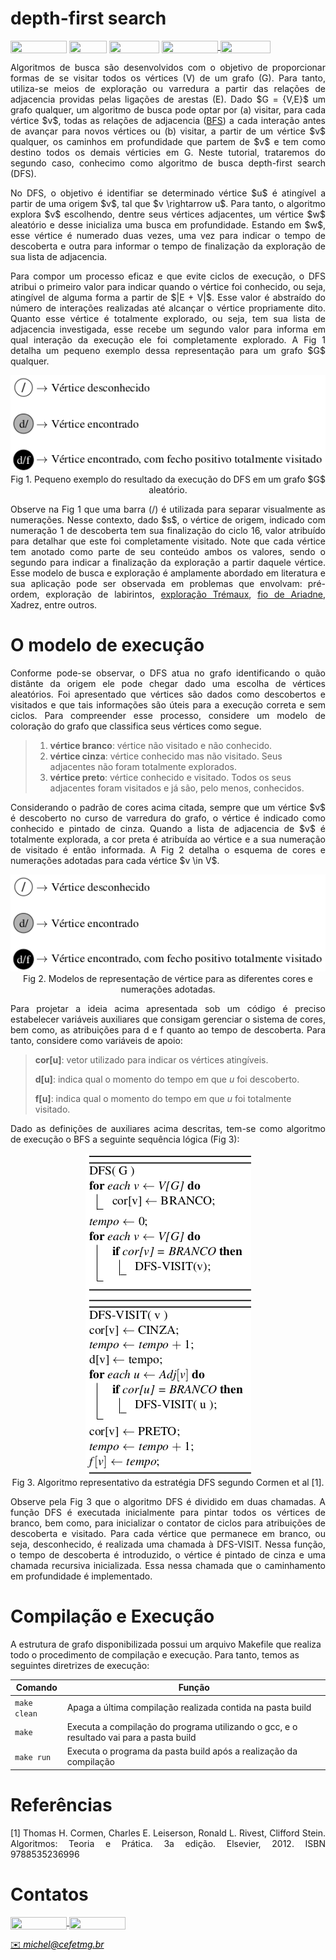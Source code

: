 # depth-first search

<div style="display: inline-block;">
<img align="center" height="20px" width="90px" src="https://img.shields.io/badge/Maintained%3F-yes-green.svg"/> 
<img align="center" height="20px" width="60px" src="https://img.shields.io/badge/C%2B%2B-00599C?style=for-the-badge&logo=c%2B%2B&logoColor=white"/> 
<img align="center" height="20px" width="80px" src="https://img.shields.io/badge/Made%20for-VSCode-1f425f.svg"/> 
<a href="https://github.com/mpiress/midpy/issues">
<img align="center" height="20px" width="90px" src="https://img.shields.io/badge/contributions-welcome-brightgreen.svg?style=flat"/>
<img align="center" height="20px" width="80px" src="https://badgen.net/badge/license/MIT/green"/>
</a> 
</div>

<p> </p>
<p> </p>

<p align="justify">
Algoritmos de busca são desenvolvidos com o objetivo de proporcionar formas de se visitar todos os vértices (V) de um grafo (G). Para tanto, utiliza-se meios de exploração ou varredura a partir das relações de adjacencia providas pelas ligações de arestas (E). Dado $G = {V,E}$ um grafo qualquer, um algoritmo de busca pode optar por (a) visitar, para cada vértice $v$, todas as relações de adjacencia (<a href="https://github.com/mpiress/graph_bfs">BFS</a>) a cada interação antes de avançar para novos vértices ou (b) visitar, a partir de um vértice $v$ qualquer, os caminhos em profundidade que partem de $v$ e tem como destino todos os demais vérticies em G. Neste tutorial, trataremos do segundo caso, conhecimo como algoritmo de busca depth-first search (DFS). 
</p>

<p align="justify">
No DFS, o objetivo é identifiar se determinado vértice $u$ é atingível a partir de uma origem $v$, tal que $v \rightarrow u$. Para tanto, o algoritmo explora $v$ escolhendo, dentre seus vértices adjacentes, um vértice $w$ aleatório e desse inicializa uma busca em profundidade. Estando em $w$, esse vértice é numerado duas vezes, uma vez para indicar o tempo de descoberta e outra para informar o tempo de finalização da exploração de sua lista de adjacencia.    
</p>

<p align="justify">
Para compor um processo eficaz e que evite ciclos de execução, o DFS atribui o primeiro valor para indicar quando o vértice foi conhecido, ou seja, atingível de alguma forma a partir de $|E + V|$. Esse valor é abstraído do número de interações realizadas até alcançar o vértice propriamente dito. Quanto esse vértice é totalmente explorado, ou seja, tem sua lista de adjacencia investigada, esse recebe um segundo valor para informa em qual interação da execução ele foi completamente explorado. A Fig 1 detalha um pequeno exemplo dessa representação para um grafo $G$ qualquer.
</p>

<p align="center">
  <img src="imgs/grafo2.png" /><br/>
  <caption>Fig 1. Pequeno exemplo do resultado da execução do DFS em um grafo $G$ aleatório.</caption>
</p>

<p align="justify">
Observe na Fig 1 que uma barra (/) é utilizada para separar visualmente as numerações. Nesse contexto, dado $s$, o vértice de origem, indicado com numeração 1 de descoberta tem sua finalização do ciclo 16, valor atribuído para detalhar que este foi completamente visitado. Note que cada vértice tem anotado como parte de seu conteúdo ambos os valores, sendo o segundo para indicar a finalização da exploração a partir daquele vértice. Esse modelo de busca e exploração é amplamente abordado em literatura e sua aplicação pode ser observada em problemas que envolvam: pré-ordem, exploração de labirintos, <a href="https://www.wikifox.org/pt/wiki/Algoritmo_de_Tremaux">exploração Trémaux</a>, <a href="https://pt.wikipedia.org/wiki/Fio_de_Ariadne_(l%C3%B3gica)#:~:text=O%20Fio%20de%20Ariadne%2C%20assim,l%C3%B3gica%20por%20todos%20os%20meios">fio de Ariadne</a>, Xadrez, entre outros.
</p>


# O modelo de execução

<p align="justify">
Conforme pode-se observar, o DFS atua no grafo identificando o quão distânte da origem ele pode chegar dado uma escolha de vértices aleatórios. Foi apresentado que vértices são dados como descobertos e visitados e que tais informações são úteis para a execução correta e sem ciclos. Para compreender esse processo, considere um modelo de coloração do grafo que classifica seus vértices como segue.
</p>

>
> 1. **vértice branco**: vértice não visitado e não conhecido.
> 2. **vértice cinza**: vértice conhecido mas não visitado. Seus adjacentes não foram totalmente explorados.
> 3. **vértice preto**: vértice conhecido e visitado. Todos os seus adjacentes foram visitados e já são, pelo menos, conhecidos. 
>

<p align="justify">
Considerando o padrão de cores acima citada, sempre que um vértice $v$ é descoberto no curso de varredura do grafo, o vértice é indicado como conhecido e pintado de cinza. Quando a lista de adjacencia de $v$ é totalmente explorada, a cor preta é atribuída ao vértice e a sua numeração de visitado é então informada. A Fig 2 detalha o esquema de cores e numerações adotadas para cada vértice $v \in V$.
</p>

<p align="center">
  <img src="imgs/grafo2.png" /><br/>
  <caption>Fig 2. Modelos de representação de vértice para as diferentes cores e numerações adotadas.</caption>
</p>


<p align="justify">
Para projetar a ideia acima apresentada sob um código é preciso estabelecer variáveis auxiliares que consigam gerenciar o sistema de cores, bem como, as atribuições para d e f quanto ao tempo de descoberta. Para tanto, considere como variáveis de apoio: 
</p>

>
> **cor[u]**: vetor utilizado para indicar os vértices atingíveis.
> 
> **d[u]**: indica qual o momento do tempo em que $u$ foi descoberto.
>
> **f[u]**: indica qual o momento do tempo em que $u$ foi totalmente visitado.
>
>

<p align="justify">
Dado as definições de auxiliares acima descritas, tem-se como algoritmo de execução o BFS a seguinte sequência lógica (Fig 3):
</p>

<p align="center">
  <img src="imgs/dfs.png" /><br/>
  <caption>Fig 3. Algoritmo representativo da estratégia DFS segundo Cormen et al [1].</caption>
</p>

<p align="justify">
Observe pela Fig 3 que o algoritmo DFS é dividido em duas chamadas. A função DFS é executada inicialmente para pintar todos os vértices de branco, bem como, para inicializar o contator de ciclos para atribuições de descoberta e visitado. Para cada vértice que permanece em branco, ou seja, desconhecido, é realizada uma chamada à DFS-VISIT. Nessa função, o tempo de descoberta é introduzido, o vértice é pintado de cinza e uma chamada recursiva inicializada. Essa nessa chamada que o caminhamento em profundidade é implementado. 
</p>

# Compilação e Execução

A estrutura de grafo disponibilizada possui um arquivo Makefile que realiza todo o procedimento de compilação e execução. Para tanto, temos as seguintes diretrizes de execução:


| Comando                |  Função                                                                                           |                     
| -----------------------| ------------------------------------------------------------------------------------------------- |
|  `make clean`          | Apaga a última compilação realizada contida na pasta build                                        |
|  `make`                | Executa a compilação do programa utilizando o gcc, e o resultado vai para a pasta build           |
|  `make run`            | Executa o programa da pasta build após a realização da compilação                                 |

# Referências

<p align="justify">
[1] Thomas H. Cormen, Charles E. Leiserson, Ronald L. Rivest, Clifford Stein. Algoritmos:  Teoria e Prática. 3a edição. Elsevier, 2012. ISBN 9788535236996
</p>

# Contatos

<div style="display: inline-block;">
<a href="https://t.me/michelpires369">
<img align="center" height="20px" width="90px" src="https://img.shields.io/badge/Telegram-2CA5E0?style=for-the-badge&logo=telegram&logoColor=white"/> 
</a>

<a href="https://www.linkedin.com/in/michelpiressilva/">
<img align="center" height="20px" width="90px" src="https://img.shields.io/badge/LinkedIn-0077B5?style=for-the-badge&logo=linkedin&logoColor=white"/>
</a>

</div>

<p> </p>


<a style="color:black" href="mailto:michel@cefetmg.br?subject=[GitHub]%20Source%20Dynamic%20Lists">
✉️ <i>michel@cefetmg.br</i>
</a>

